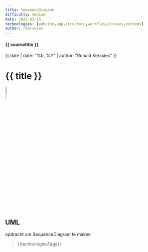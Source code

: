 ```yaml
---
title: SequenceDiagram
difficulty: medium
date: 2022-02-16
technologies: [website,app,structure,workflow,classes,methods]
author: rkerssies
---
```


#### {{ coursetitle }}
{{ date | date: "%b, %Y" | author: "Ronald Kerssies" }}

# {{ title }}
<img src="{{ '/_assets/themas/diagram.png' | url }}" style="width:10%;">


## UML
opdracht om SequenceDiagram te maken

> {{technologiesTags}}
